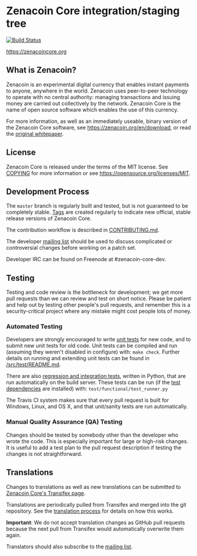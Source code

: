 Zenacoin Core integration/staging tree
=====================================

[![Build Status](https://travis-ci.org/zenacoin/zenacoin.svg?branch=master)](https://travis-ci.org/zenacoin/zenacoin)

https://zenacoincore.org

What is Zenacoin?
----------------

Zenacoin is an experimental digital currency that enables instant payments to
anyone, anywhere in the world. Zenacoin uses peer-to-peer technology to operate
with no central authority: managing transactions and issuing money are carried
out collectively by the network. Zenacoin Core is the name of open source
software which enables the use of this currency.

For more information, as well as an immediately useable, binary version of
the Zenacoin Core software, see https://zenacoin.org/en/download, or read the
[original whitepaper](https://zenacoincore.org/zenacoin.pdf).

License
-------

Zenacoin Core is released under the terms of the MIT license. See [COPYING](COPYING) for more
information or see https://opensource.org/licenses/MIT.

Development Process
-------------------

The `master` branch is regularly built and tested, but is not guaranteed to be
completely stable. [Tags](https://github.com/zenacoin/zenacoin/tags) are created
regularly to indicate new official, stable release versions of Zenacoin Core.

The contribution workflow is described in [CONTRIBUTING.md](CONTRIBUTING.md).

The developer [mailing list](https://lists.linuxfoundation.org/mailman/listinfo/zenacoin-dev)
should be used to discuss complicated or controversial changes before working
on a patch set.

Developer IRC can be found on Freenode at #zenacoin-core-dev.

Testing
-------

Testing and code review is the bottleneck for development; we get more pull
requests than we can review and test on short notice. Please be patient and help out by testing
other people's pull requests, and remember this is a security-critical project where any mistake might cost people
lots of money.

### Automated Testing

Developers are strongly encouraged to write [unit tests](src/test/README.md) for new code, and to
submit new unit tests for old code. Unit tests can be compiled and run
(assuming they weren't disabled in configure) with: `make check`. Further details on running
and extending unit tests can be found in [/src/test/README.md](/src/test/README.md).

There are also [regression and integration tests](/test), written
in Python, that are run automatically on the build server.
These tests can be run (if the [test dependencies](/test) are installed) with: `test/functional/test_runner.py`

The Travis CI system makes sure that every pull request is built for Windows, Linux, and OS X, and that unit/sanity tests are run automatically.

### Manual Quality Assurance (QA) Testing

Changes should be tested by somebody other than the developer who wrote the
code. This is especially important for large or high-risk changes. It is useful
to add a test plan to the pull request description if testing the changes is
not straightforward.

Translations
------------

Changes to translations as well as new translations can be submitted to
[Zenacoin Core's Transifex page](https://www.transifex.com/projects/p/zenacoin/).

Translations are periodically pulled from Transifex and merged into the git repository. See the
[translation process](doc/translation_process.md) for details on how this works.

**Important**: We do not accept translation changes as GitHub pull requests because the next
pull from Transifex would automatically overwrite them again.

Translators should also subscribe to the [mailing list](https://groups.google.com/forum/#!forum/zenacoin-translators).
